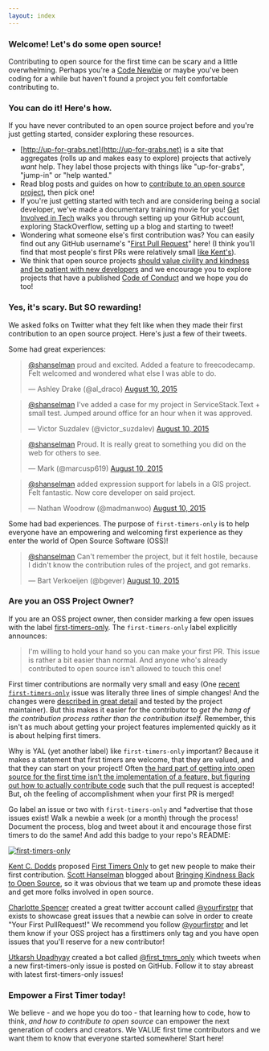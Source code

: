 ```yaml
---
layout: index
---
```

### Welcome! Let's do some open source!
Contributing to open source for the first time can be scary and a little overwhelming. Perhaps you're a [Code Newbie](http://www.codenewbie.org) or maybe you've been coding for a while but haven't found a project you felt comfortable contributing to.


### You can do it! Here's how.
If you have never contributed to an open source project before and you're just getting started, consider exploring these resources.

* [http://up-for-grabs.net](http://up-for-grabs.net) is a site that aggregates (rolls up and makes easy to explore) projects that actively *want* help. They label those projects with things like "up-for-grabs", "jump-in" or "help wanted." 
* Read blog posts and guides on how to [contribute to an open source project](http://www.hanselman.com/blog/GetInvolvedInOpenSourceTodayHowToContributeAPatchToAGitHubHostedOpenSourceProjectLikeCode52.aspx), then pick one!
* If you're just getting started with tech and are considering being a social developer, we've made a documentary training movie for you! [Get Involved in Tech](http://www.getinvolvedintech.com) walks you through setting up your GitHub account, exploring StackOverflow, setting up a blog and starting to tweet!
* Wondering what someone else's first contribution was? You can easily find out any GitHub username's "[First Pull Request](http://firstpr.me/)" here! (I think you'll find that most people's first PRs were relatively small [like Kent's](http://firstpr.me/#kentcdodds)).
* We think that open source projects [should value civility and kindness and be patient with new developers](http://www.hanselman.com/blog/BringKindnessBackToOpenSource.aspx) and we encourage you to explore projects that have a published [Code of Conduct](http://contributor-covenant.org/) and we hope you do too!

### Yes, it's scary. But SO rewarding!

We asked folks on Twitter what they felt like when they made their first contribution to an open source project. Here's just a few of their tweets.

Some had great experiences:

<blockquote class="twitter-tweet" data-conversation="none" lang="en"><p lang="en" dir="ltr"><a href="https://twitter.com/shanselman">@shanselman</a> proud and excited. Added a feature to freecodecamp. Felt welcomed and wondered what else I was able to do.</p>&mdash; Ashley Drake (@al_draco) <a href="https://twitter.com/al_draco/status/630564607527137280">August 10, 2015</a></blockquote>

<blockquote class="twitter-tweet" data-conversation="none" lang="en"><p lang="en" dir="ltr"><a href="https://twitter.com/shanselman">@shanselman</a> I&#39;ve added a case for my project in ServiceStack.Text + small test. Jumped around office for an hour when it was approved.</p>&mdash; Victor Suzdalev (@victor_suzdalev) <a href="https://twitter.com/victor_suzdalev/status/630609157218041857">August 10, 2015</a></blockquote>

<blockquote class="twitter-tweet" data-conversation="none" lang="en"><p lang="en" dir="ltr"><a href="https://twitter.com/shanselman">@shanselman</a> Proud. It is really great to something you did on the web for others to see.</p>&mdash; Mark (@marcusp619) <a href="https://twitter.com/marcusp619/status/630549004015644672">August 10, 2015</a></blockquote>

<blockquote class="twitter-tweet" data-conversation="none" lang="en"><p lang="en" dir="ltr"><a href="https://twitter.com/shanselman">@shanselman</a> added expression support for labels in a GIS project. Felt fantastic. Now core developer on said project.</p>&mdash; Nathan Woodrow (@madmanwoo) <a href="https://twitter.com/madmanwoo/status/630546384865722369">August 10, 2015</a></blockquote>

Some had bad experiences. The purpose of `first-timers-only` is to help everyone have an empowering and welcoming first experience as they enter the world of Open Source Software (OSS)! 

<blockquote class="twitter-tweet" data-conversation="none" lang="en"><p lang="en" dir="ltr"><a href="https://twitter.com/shanselman">@shanselman</a> Can&#39;t remember the project, but it felt hostile, because I didn&#39;t know the contribution rules of the project, and got remarks.</p>&mdash; Bart Verkoeijen (@bgever) <a href="https://twitter.com/bgever/status/630598265365401601">August 10, 2015</a></blockquote>

### Are you an OSS Project Owner?

If you are an OSS project owner, then consider marking a few open issues with the label [first-timers-only](https://github.com/search?q=label%3Afirst-timers-only&state=open&type=Issues). The `first-timers-only` label explicitly announces: 

> I'm willing to hold your hand so you can make your first PR. This issue is rather a bit easier than normal.
> And anyone who's already contributed to open source isn't allowed to touch this one!

First timer contributions are normally very small and easy (One [recent `first-timers-only`](https://github.com/formly-js/angular-formly/pull/415/files) issue was literally three lines of simple changes! And the changes were [described in great detail](https://github.com/formly-js/angular-formly/issues/410#issuecomment-127227984) and tested by the project maintainer). But this makes it easier for the contributor to _get the hang of the contribution process rather than the contribution itself._ Remember, this isn't as much about getting your project features implemented quickly as it is about helping first timers.

Why is YAL (yet another label) like `first-timers-only` important? Because it makes a statement that first timers are welcome, that they are valued, and that they can start on your project! Often [the hard part of getting into open source for the first time isn’t the implementation of a feature, but figuring out how to actually contribute code](https://medium.com/@kentcdodds/first-timers-only-78281ea47455) such that the pull request is accepted! But, oh the feeling of accomplishment when your first PR is merged!

Go label an issue or two with `first-timers-only` and *advertise that those issues exist! Walk a newbie a week (or a month) through the process! Document the process, blog and tweet about it and encourage those first timers to do the same! And add this badge to your repo's README:

[![first-timers-only](http://img.shields.io/badge/first--timers--only-friendly-blue.svg?style=flat-square)](http://www.firsttimersonly.com/)

[Kent C. Dodds](https://twitter.com/kentcdodds) proposed [First Timers Only](https://medium.com/@kentcdodds/first-timers-only-78281ea47455) to get  new people to make their first contribution. [Scott Hanselman](http://hanselman.com) blogged about [Bringing Kindness Back to Open Source](http://www.hanselman.com/blog/BringKindnessBackToOpenSource.aspx), so it was obvious that we team up and promote these ideas and get more folks involved in open source.

[Charlotte Spencer](https://twitter.com/charlotteis) created a great twitter account called [@yourfirstpr](https://twitter.com/yourfirstpr) that exists to showcase great issues that a newbie can solve in order to create "Your First PullRequest!" We recommend you follow [@yourfirstpr](https://twitter.com/yourfirstpr) and let them know if your OSS project has a firsttimers only tag and you have open issues that you'll reserve for a new contributor!

[Utkarsh Upadhyay](https://twitter.com/musically_ut) created a bot called [@first_tmrs_only](https://twitter.com/first_tmrs_only) which tweets when a new first-timers-only issue is posted on GitHub. Follow it to stay abreast with latest first-timers-only issues!

### Empower a First Timer today!
We believe - and we hope you do too - that learning how to code, how to think, *and* _how to contribute to open source_ can empower the next generation of coders and creators. We VALUE first time contributors and we want them to know that everyone started somewhere! Start here! 

<script async src="//platform.twitter.com/widgets.js" charset="utf-8"></script>
